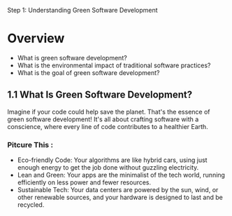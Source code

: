 Step 1: Understanding Green Software Development

# **Overview**

- What is green software development?
- What is the environmental impact of traditional software practices?
- What is the goal of green software development?

## **1.1 What Is Green Software Development?**
Imagine if your code could help save the planet. That's the essence of green software development! It's all about crafting software with a conscience, where every line of code contributes to a healthier Earth.

### **Pitcure This :**

- Eco-friendly Code: Your algorithms are like hybrid cars, using just enough energy to get the job done without guzzling electricity.
- Lean and Green: Your apps are the minimalist of the tech world, running efficiently on less power and fewer resources.
- Sustainable Tech: Your data centers are powered by the sun, wind, or other renewable sources, and your hardware is designed to last and be recycled.
